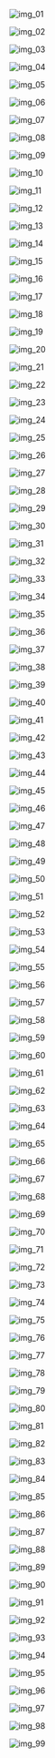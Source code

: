 ![img_01](https://user-images.githubusercontent.com/105165938/178332193-fa1af568-7f71-41da-8a5a-5f109b96ed4d.jpeg)

![img_02](https://user-images.githubusercontent.com/105165938/178379203-dfb9b68c-d5ac-4d6b-9f37-5fe0a5af09b0.png)

![img_03](https://user-images.githubusercontent.com/105165938/178379009-ce4d8db6-0e96-4528-b202-e0575cad5234.png)

![img_04](https://user-images.githubusercontent.com/105165938/178381558-7e1b43ce-c22b-4247-b908-548842d5bb91.png)

![img_05](https://user-images.githubusercontent.com/105165938/178383462-dd3facda-8d5c-4a75-81f7-6e3c1c5d8d2a.png)

![img_06](https://user-images.githubusercontent.com/105165938/178384103-cdd9f38d-1d1d-425d-a9ca-745b42f9c068.png)

![img_07](https://user-images.githubusercontent.com/105165938/178384767-9ce496c4-bff8-4bbd-8ce3-734b7a1f5a21.png)

![img_08](https://user-images.githubusercontent.com/105165938/178385997-843bd0bb-21d4-4fd8-9408-92fa2dad1749.jpeg)

![img_09](https://user-images.githubusercontent.com/105165938/178386948-bc97da14-8889-4799-8374-e1f1acec7930.png)

![img_10](https://user-images.githubusercontent.com/105165938/178390407-24acae60-7f57-4954-8ee9-84026f80374b.png)

![img_11](https://user-images.githubusercontent.com/105165938/178579982-e69ba60f-82ce-4be5-8ac5-d6a57f8c9789.png)

![img_12](https://user-images.githubusercontent.com/105165938/178598444-7e958a6b-a0db-4455-9707-be20b7f87ab6.png)

![img_13](https://user-images.githubusercontent.com/105165938/178615519-5e77433d-32f7-44bd-9516-f046e4584dc0.png)

![img_14](https://user-images.githubusercontent.com/105165938/178616108-d704c18e-4736-4797-93a2-bb28f51bfb66.png)

![img_15](https://user-images.githubusercontent.com/105165938/178616108-d704c18e-4736-4797-93a2-bb28f51bfb66.png)

![img_16](https://user-images.githubusercontent.com/105165938/178730539-126e44df-81cd-4d2d-9eb1-b86889e5dbf9.jpeg)

![img_17](https://user-images.githubusercontent.com/105165938/178625837-f4cec174-731b-4ef4-935b-5e7a9229b79d.jpeg)

![img_18](https://user-images.githubusercontent.com/105165938/178626798-dc4ea6bf-97dc-4b74-bfbc-8be4dcec27d7.png)

![img_19](https://user-images.githubusercontent.com/105165938/178633927-14a9b0c7-59bc-43fd-8da6-d34d2f097c1c.png)

![img_20](https://user-images.githubusercontent.com/105165938/178634475-86e6924d-5045-4015-9272-f2e500501893.png)

![img_21](https://user-images.githubusercontent.com/105165938/178635570-ef365c0f-d36a-49a8-b171-ab43b93cb161.png)

![img_22](https://user-images.githubusercontent.com/105165938/178730554-16955de7-f667-4510-9d01-b6c57ede11e2.jpeg)

![img_23]()

![img_24]()

![img_25]()

![img_26]()

![img_27]()

![img_28]()

![img_29]()

![img_30]()

![img_31]()

![img_32]()

![img_33]()

![img_34]()

![img_35]()

![img_36]()

![img_37]()

![img_38]()

![img_39]()

![img_40]()

![img_41]()

![img_42]()

![img_43]()

![img_44]()

![img_45]()

![img_46]()

![img_47]()

![img_48]()

![img_49]()

![img_50]()

![img_51]()

![img_52]()

![img_53]()

![img_54]()

![img_55]()

![img_56]()

![img_57]()

![img_58]()

![img_59]()

![img_60]()

![img_61]()

![img_62]()

![img_63]()

![img_64]()

![img_65]()

![img_66]()

![img_67]()

![img_68]()

![img_69]()

![img_70]()

![img_71]()

![img_72]()

![img_73]()

![img_74]()

![img_75]()

![img_76]()

![img_77]()

![img_78]()

![img_79]()

![img_80]()

![img_81]()

![img_82]()

![img_83]()

![img_84]()

![img_85]()

![img_86]()

![img_87]()

![img_88]()

![img_89]()

![img_90]()

![img_91]()

![img_92]()

![img_93]()

![img_94]()

![img_95]()

![img_96]()

![img_97]()

![img_98]()

![img_99]()
